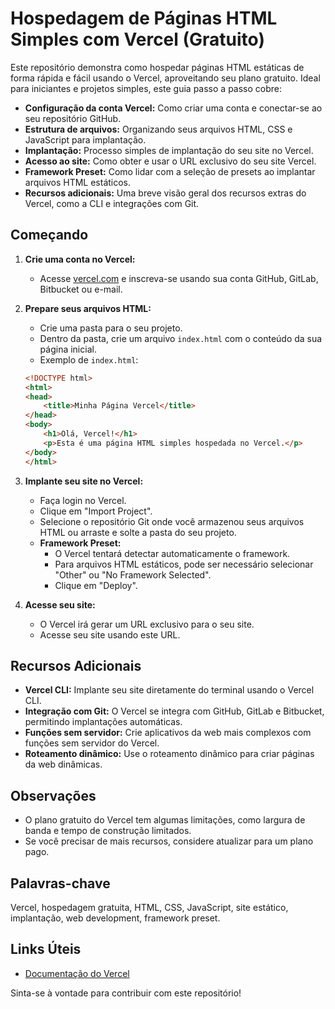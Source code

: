 # Hospedagem de Páginas HTML Simples com Vercel (Gratuito)

Este repositório demonstra como hospedar páginas HTML estáticas de forma rápida e fácil usando o Vercel, aproveitando seu plano gratuito. Ideal para iniciantes e projetos simples, este guia passo a passo cobre:

* **Configuração da conta Vercel:** Como criar uma conta e conectar-se ao seu repositório GitHub.
* **Estrutura de arquivos:** Organizando seus arquivos HTML, CSS e JavaScript para implantação.
* **Implantação:** Processo simples de implantação do seu site no Vercel.
* **Acesso ao site:** Como obter e usar o URL exclusivo do seu site Vercel.
* **Framework Preset:** Como lidar com a seleção de presets ao implantar arquivos HTML estáticos.
* **Recursos adicionais:** Uma breve visão geral dos recursos extras do Vercel, como a CLI e integrações com Git.

## Começando

1.  **Crie uma conta no Vercel:**
    * Acesse [vercel.com](https://vercel.com/) e inscreva-se usando sua conta GitHub, GitLab, Bitbucket ou e-mail.
2.  **Prepare seus arquivos HTML:**
    * Crie uma pasta para o seu projeto.
    * Dentro da pasta, crie um arquivo `index.html` com o conteúdo da sua página inicial.
    * Exemplo de `index.html`:

    ```html
    <!DOCTYPE html>
    <html>
    <head>
        <title>Minha Página Vercel</title>
    </head>
    <body>
        <h1>Olá, Vercel!</h1>
        <p>Esta é uma página HTML simples hospedada no Vercel.</p>
    </body>
    </html>
    ```

3.  **Implante seu site no Vercel:**
    * Faça login no Vercel.
    * Clique em "Import Project".
    * Selecione o repositório Git onde você armazenou seus arquivos HTML ou arraste e solte a pasta do seu projeto.
    * **Framework Preset:**
        * O Vercel tentará detectar automaticamente o framework.
        * Para arquivos HTML estáticos, pode ser necessário selecionar "Other" ou "No Framework Selected".
        * Clique em "Deploy".
4.  **Acesse seu site:**
    * O Vercel irá gerar um URL exclusivo para o seu site.
    * Acesse seu site usando este URL.

## Recursos Adicionais

* **Vercel CLI:** Implante seu site diretamente do terminal usando o Vercel CLI.
* **Integração com Git:** O Vercel se integra com GitHub, GitLab e Bitbucket, permitindo implantações automáticas.
* **Funções sem servidor:** Crie aplicativos da web mais complexos com funções sem servidor do Vercel.
* **Roteamento dinâmico:** Use o roteamento dinâmico para criar páginas da web dinâmicas.

## Observações

* O plano gratuito do Vercel tem algumas limitações, como largura de banda e tempo de construção limitados.
* Se você precisar de mais recursos, considere atualizar para um plano pago.

## Palavras-chave

Vercel, hospedagem gratuita, HTML, CSS, JavaScript, site estático, implantação, web development, framework preset.

## Links Úteis

* [Documentação do Vercel](https://vercel.com/docs)

Sinta-se à vontade para contribuir com este repositório!
